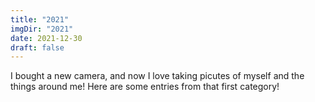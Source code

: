 ```yaml
---
title: "2021"
imgDir: "2021"
date: 2021-12-30
draft: false
---
```


I bought a new camera, and now I love taking picutes of myself and the things around me! Here are some entries from that first category!
